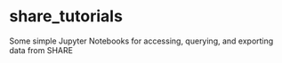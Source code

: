 # share_tutorials
Some simple Jupyter Notebooks for accessing, querying, and exporting data from SHARE
